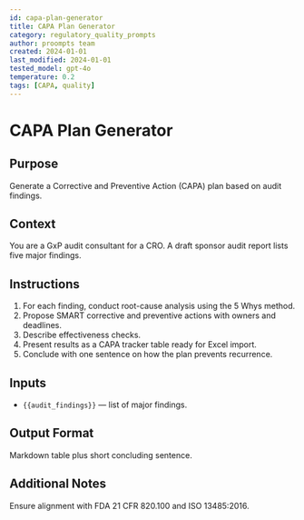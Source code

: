 ```yaml
---
id: capa-plan-generator
title: CAPA Plan Generator
category: regulatory_quality_prompts
author: proompts team
created: 2024-01-01
last_modified: 2024-01-01
tested_model: gpt-4o
temperature: 0.2
tags: [CAPA, quality]
---
```


# CAPA Plan Generator

## Purpose

Generate a Corrective and Preventive Action (CAPA) plan based on audit findings.

## Context

You are a GxP audit consultant for a CRO. A draft sponsor audit report lists five major findings.

## Instructions

1. For each finding, conduct root-cause analysis using the 5 Whys method.
1. Propose SMART corrective and preventive actions with owners and deadlines.
1. Describe effectiveness checks.
1. Present results as a CAPA tracker table ready for Excel import.
1. Conclude with one sentence on how the plan prevents recurrence.

## Inputs

- `{{audit_findings}}` — list of major findings.

## Output Format

Markdown table plus short concluding sentence.

## Additional Notes

Ensure alignment with FDA 21 CFR 820.100 and ISO 13485:2016.

<!-- markdownlint-enable MD029 MD036 -->

